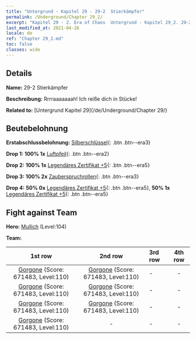 ```yaml
---
title: "Untergrund - Kapitel 29 - 29-2  Stierkämpfer"
permalink: /Underground/Chapter 29_2/
excerpt: "Kapitel 29 - 2. Era of Chaos  Untergrund - Kapitel 29_2. 29-2  Stierkämpfer"
last_modified_at: 2021-04-26
locale: de
ref: "Chapter 29_2.md"
toc: false
classes: wide
---
```


## Details

 **Name:** 29-2  Stierkämpfer

 **Beschreibung:**       Rrrraaaaaaah! Ich reiße dich in Stücke!

 **Related to:** [Untergrund Kapitel 29](/de/Underground/Chapter 29/)

## Beutebelohnung

 **Erstabschlussbelohnung:** [Silberschlüssel](/ItemsDE/con_693/){: .btn .btn--era3}

 **Drop 1:** **100% 1x** [Luftpfeil](/ItemsDE/her_449/){: .btn .btn--era2}

 **Drop 2:** **100% 1x** [Legendäres Zertifikat +5](/ItemsDE/mat_102/){: .btn .btn--era5}

 **Drop 3:** **100% 2x** [Zauberspruchrollen](/ItemsDE/con_694/){: .btn .btn--era3}

 **Drop 4:** **50% 0x** [Legendäres Zertifikat +5](/ItemsDE/mat_102/){: .btn .btn--era5}, **50% 1x** [Legendäres Zertifikat +5](/ItemsDE/mat_102/){: .btn .btn--era5}


## Fight against Team
 **Hero:** [Mullich](/de/heroes/Mullich/) (Level:104)

 **Team:**


  | 1st row | 2nd row | 3rd row | 4th row |
  |:----:|:----:|:----|:----:|
  | [Gorgone](/de/units/Gorgon/) (Score: 671483, Level:110)  | [Gorgone](/de/units/Gorgon/) (Score: 671483, Level:110)  | - | - |
  | [Gorgone](/de/units/Gorgon/) (Score: 671483, Level:110)  | [Gorgone](/de/units/Gorgon/) (Score: 671483, Level:110)  | - | - |
  | [Gorgone](/de/units/Gorgon/) (Score: 671483, Level:110)  | [Gorgone](/de/units/Gorgon/) (Score: 671483, Level:110)  | - | - |
  | [Gorgone](/de/units/Gorgon/) (Score: 671483, Level:110)  | - | - | - |


